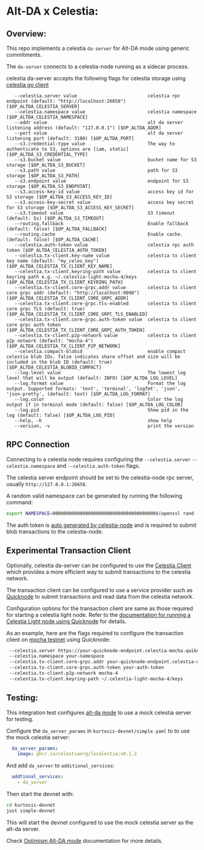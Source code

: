 # Alt-DA x Celestia:

## Overview:

This repo implements a celestia `da-server` for Alt-DA mode using generic
commitments.

The `da-server` connects to a celestia-node running as a sidecar process.

celestia da-server accepts the following flags for celestia storage using
[celestia go client](https://docs.celestia.org/how-to-guides/client/go#create-main-go)

````
   --celestia.server value                          celestia rpc endpoint (default: "http://localhost:26658") [$OP_ALTDA_CELESTIA_SERVER]
   --celestia.namespace value                       celestia namespace [$OP_ALTDA_CELESTIA_NAMESPACE]
   --addr value                                     alt da server listening address (default: "127.0.0.1") [$OP_ALTDA_ADDR]
   --port value                                     alt da server listening port (default: 3100) [$OP_ALTDA_PORT]
   --s3.credential-type value                       The way to authenticate to S3, options are [iam, static] [$OP_ALTDA_S3_CREDENTIAL_TYPE]
   --s3.bucket value                                bucket name for S3 storage [$OP_ALTDA_S3_BUCKET]
   --s3.path value                                  path for S3 storage [$OP_ALTDA_S3_PATH]
   --s3.endpoint value                              endpoint for S3 storage [$OP_ALTDA_S3_ENDPOINT]
   --s3.access-key-id value                         access key id for S3 storage [$OP_ALTDA_S3_ACCESS_KEY_ID]
   --s3.access-key-secret value                     access key secret for S3 storage [$OP_ALTDA_S3_ACCESS_KEY_SECRET]
   --s3.timeout value                               S3 timeout (default: 5s) [$OP_ALTDA_S3_TIMEOUT]
   --routing.fallback                               Enable fallback (default: false) [$OP_ALTDA_FALLBACK]
   --routing.cache                                  Enable cache. (default: false) [$OP_ALTDA_CACHE]
   --celestia.auth-token value                      celestia rpc auth token [$OP_ALTDA_CELESTIA_AUTH_TOKEN]
   --celestia.tx-client.key-name value              celestia tx client key name (default: "my_celes_key") [$OP_ALTDA_CELESTIA_TX_CLIENT_KEY_NAME]
   --celestia.tx-client.keyring-path value          celestia tx client keyring path e.g. ~/.celestia-light-mocha-4/keys [$OP_ALTDA_CELESTIA_TX_CLIENT_KEYRING_PATH]
   --celestia.tx-client.core-grpc.addr value        celestia tx client core grpc addr (default: "http://localhost:9090") [$OP_ALTDA_CELESTIA_TX_CLIENT_CORE_GRPC_ADDR]
   --celestia.tx-client.core-grpc.tls-enabled       celestia tx client core grpc TLS (default: true) [$OP_ALTDA_CELESTIA_TX_CLIENT_CORE_GRPC_TLS_ENABLED]
   --celestia.tx-client.core-grpc.auth-token value  celestia tx client core grpc auth token [$OP_ALTDA_CELESTIA_TX_CLIENT_CORE_GRPC_AUTH_TOKEN]
   --celestia.tx-client.p2p-network value           celestia tx client p2p network (default: "mocha-4") [$OP_ALTDA_CELESTIA_TX_CLIENT_P2P_NETWORK]
   --celestia.compact-blobid                        enable compact celestia blob IDs. false indicates share offset and size will be included in the blob ID (default: true) [$OP_ALTDA_CELESTIA_BLOBID_COMPACT]
   --log.level value                                The lowest log level that will be output (default: INFO) [$OP_ALTDA_LOG_LEVEL]
   --log.format value                               Format the log output. Supported formats: 'text', 'terminal', 'logfmt', 'json', 'json-pretty', (default: text) [$OP_ALTDA_LOG_FORMAT]
   --log.color                                      Color the log output if in terminal mode (default: false) [$OP_ALTDA_LOG_COLOR]
   --log.pid                                        Show pid in the log (default: false) [$OP_ALTDA_LOG_PID]
   --help, -h                                       show help
   --version, -v                                    print the version
````

## RPC Connection

Connecting to a celestia node requires configuring the `--celestia.server`
`--celestia.namespace` and `--celestia.auth-token` flags.

The celestia server endpoint should be set to the celestia-node rpc server,
usually `http://127.0.0.1:26658`.

A random valid namespace can be generated by running the following command:

```sh
export NAMESPACE=00000000000000000000000000000000000000$(openssl rand -hex 10)
```

The auth token is [auto generated by
celestia-node](https://docs.celestia.org/developers/node-tutorial#auth-token)
and is required to submit blob transactions to the celestia-node.

## Experimental Transaction Client

Optionally, celestia da-server can be configured to use the [Celestia
Client](https://github.com/celestiaorg/celestia-node/tree/main/api/client)
which provides a more efficient way to submit transactions to the celestia
network.

The transaction client can be configured to use a service provider such as
[Quicknode](https://www.quicknode.com/docs/celestia) to submit transactions and
read data from the celestia network.

Configuration options for the transaction client are same as those required for
starting a celestia light node. Refer to the [documentation for running
a Celestia Light node using
Quicknode](https://www.quicknode.com/guides/infrastructure/node-setup/run-a-celestia-light-node#starting-your-light-node)
for details.

As an example, here are the flags required to configure the transaction client
on [mocha testnet](https://docs.celestia.org/how-to-guides/mocha-testnet) using
Quicknode:

```sh
 --celestia.server https://your-quicknode-endpoint.celestia-mocha.quiknode.pro/your-auth-token
 --celestia.namespace your-namespace
 --celestia.tx-client.core-grpc.addr your-quicknode-endpoint.celestia-mocha.quiknode.pro:9090
 --celestia.tx-client.core-grpc.auth-token your-auth-token
 --celestia.tx-client.p2p-network mocha-4
 --celestia.tx-client.keyring-path ~/.celestia-light-mocha-4/keys
 ```

## Testing:

This integration test configures [alt-da
mode]()
to use a mock celestia server for testing.

Configure the `da_server_params` in `kurtosis-devnet/simple.yaml` to to use the mock celestia server:

```yaml
  da_server_params:
    image: ghcr.io/celestiaorg/localestia:v0.1.2
```

And add `da_server` to `additional_services`:

```yaml
  addtional_services:
    - da_server
```

Then start the devnet with:

```sh
cd kurtosis-devnet
just simple-devnet
```

This will start the devnet configured to use the mock celestia server as the alt-da server.

Check [Optimism Alt-DA
mode](https://docs.optimism.io/operators/chain-operators/features/alt-da-mode)
documentation for more details.
